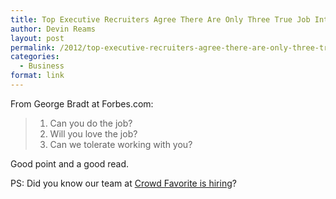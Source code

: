 ```yaml
---
title: Top Executive Recruiters Agree There Are Only Three True Job Interview Questions
author: Devin Reams
layout: post
permalink: /2012/top-executive-recruiters-agree-there-are-only-three-true-job-interview-questions/
categories:
  - Business
format: link
---
```

From George Bradt at Forbes.com:

> 1.  Can you do the job?
> 2.  Will you love the job?
> 3.  Can we tolerate working with you?

Good point and a good read.

PS: Did you know our team at [Crowd Favorite is hiring][1]?

 [1]: http://crowdfavorite.com/jobs/